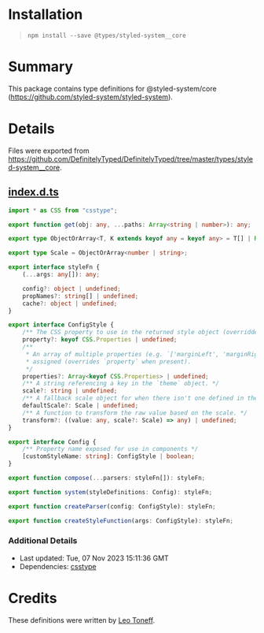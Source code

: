 # Installation
> `npm install --save @types/styled-system__core`

# Summary
This package contains type definitions for @styled-system/core (https://github.com/styled-system/styled-system).

# Details
Files were exported from https://github.com/DefinitelyTyped/DefinitelyTyped/tree/master/types/styled-system__core.
## [index.d.ts](https://github.com/DefinitelyTyped/DefinitelyTyped/tree/master/types/styled-system__core/index.d.ts)
````ts
import * as CSS from "csstype";

export function get(obj: any, ...paths: Array<string | number>): any;

export type ObjectOrArray<T, K extends keyof any = keyof any> = T[] | Record<K, T | Record<K, T> | T[]>;

export type Scale = ObjectOrArray<number | string>;

export interface styleFn {
    (...args: any[]): any;

    config?: object | undefined;
    propNames?: string[] | undefined;
    cache?: object | undefined;
}

export interface ConfigStyle {
    /** The CSS property to use in the returned style object (overridden by `properties` if present). */
    property?: keyof CSS.Properties | undefined;
    /**
     * An array of multiple properties (e.g. `['marginLeft', 'marginRight']`) to which this style's value will be
     * assigned (overrides `property` when present).
     */
    properties?: Array<keyof CSS.Properties> | undefined;
    /** A string referencing a key in the `theme` object. */
    scale?: string | undefined;
    /** A fallback scale object for when there isn't one defined in the `theme` object. */
    defaultScale?: Scale | undefined;
    /** A function to transform the raw value based on the scale. */
    transform?: ((value: any, scale?: Scale) => any) | undefined;
}

export interface Config {
    /** Property name exposed for use in components */
    [customStyleName: string]: ConfigStyle | boolean;
}

export function compose(...parsers: styleFn[]): styleFn;

export function system(styleDefinitions: Config): styleFn;

export function createParser(config: ConfigStyle): styleFn;

export function createStyleFunction(args: ConfigStyle): styleFn;

````

### Additional Details
 * Last updated: Tue, 07 Nov 2023 15:11:36 GMT
 * Dependencies: [csstype](https://npmjs.com/package/csstype)

# Credits
These definitions were written by [Leo Toneff](https://github.com/bragle).
